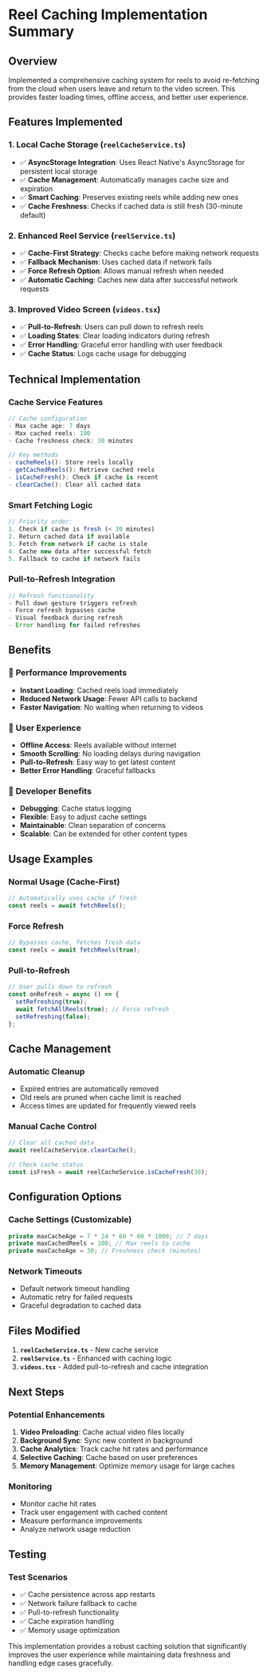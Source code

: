 # Reel Caching Implementation Summary

## Overview
Implemented a comprehensive caching system for reels to avoid re-fetching from the cloud when users leave and return to the video screen. This provides faster loading times, offline access, and better user experience.

## Features Implemented

### 1. **Local Cache Storage** (`reelCacheService.ts`)
- ✅ **AsyncStorage Integration**: Uses React Native's AsyncStorage for persistent local storage
- ✅ **Cache Management**: Automatically manages cache size and expiration
- ✅ **Smart Caching**: Preserves existing reels while adding new ones
- ✅ **Cache Freshness**: Checks if cached data is still fresh (30-minute default)

### 2. **Enhanced Reel Service** (`reelService.ts`)
- ✅ **Cache-First Strategy**: Checks cache before making network requests
- ✅ **Fallback Mechanism**: Uses cached data if network fails
- ✅ **Force Refresh Option**: Allows manual refresh when needed
- ✅ **Automatic Caching**: Caches new data after successful network requests

### 3. **Improved Video Screen** (`videos.tsx`)
- ✅ **Pull-to-Refresh**: Users can pull down to refresh reels
- ✅ **Loading States**: Clear loading indicators during refresh
- ✅ **Error Handling**: Graceful error handling with user feedback
- ✅ **Cache Status**: Logs cache usage for debugging

## Technical Implementation

### Cache Service Features
```typescript
// Cache configuration
- Max cache age: 7 days
- Max cached reels: 100
- Cache freshness check: 30 minutes

// Key methods
- cacheReels(): Store reels locally
- getCachedReels(): Retrieve cached reels
- isCacheFresh(): Check if cache is recent
- clearCache(): Clear all cached data
```

### Smart Fetching Logic
```typescript
// Priority order:
1. Check if cache is fresh (< 30 minutes)
2. Return cached data if available
3. Fetch from network if cache is stale
4. Cache new data after successful fetch
5. Fallback to cache if network fails
```

### Pull-to-Refresh Integration
```typescript
// Refresh functionality
- Pull down gesture triggers refresh
- Force refresh bypasses cache
- Visual feedback during refresh
- Error handling for failed refreshes
```

## Benefits

### 🚀 **Performance Improvements**
- **Instant Loading**: Cached reels load immediately
- **Reduced Network Usage**: Fewer API calls to backend
- **Faster Navigation**: No waiting when returning to videos

### 📱 **User Experience**
- **Offline Access**: Reels available without internet
- **Smooth Scrolling**: No loading delays during navigation
- **Pull-to-Refresh**: Easy way to get latest content
- **Better Error Handling**: Graceful fallbacks

### 🔧 **Developer Benefits**
- **Debugging**: Cache status logging
- **Flexible**: Easy to adjust cache settings
- **Maintainable**: Clean separation of concerns
- **Scalable**: Can be extended for other content types

## Usage Examples

### Normal Usage (Cache-First)
```typescript
// Automatically uses cache if fresh
const reels = await fetchReels();
```

### Force Refresh
```typescript
// Bypasses cache, fetches fresh data
const reels = await fetchReels(true);
```

### Pull-to-Refresh
```typescript
// User pulls down to refresh
const onRefresh = async () => {
  setRefreshing(true);
  await fetchAllReels(true); // Force refresh
  setRefreshing(false);
};
```

## Cache Management

### Automatic Cleanup
- Expired entries are automatically removed
- Old reels are pruned when cache limit is reached
- Access times are updated for frequently viewed reels

### Manual Cache Control
```typescript
// Clear all cached data
await reelCacheService.clearCache();

// Check cache status
const isFresh = await reelCacheService.isCacheFresh(30);
```

## Configuration Options

### Cache Settings (Customizable)
```typescript
private maxCacheAge = 7 * 24 * 60 * 60 * 1000; // 7 days
private maxCachedReels = 100; // Max reels to cache
private maxCacheAge = 30; // Freshness check (minutes)
```

### Network Timeouts
- Default network timeout handling
- Automatic retry for failed requests
- Graceful degradation to cached data

## Files Modified

1. **`reelCacheService.ts`** - New cache service
2. **`reelService.ts`** - Enhanced with caching logic
3. **`videos.tsx`** - Added pull-to-refresh and cache integration

## Next Steps

### Potential Enhancements
1. **Video Preloading**: Cache actual video files locally
2. **Background Sync**: Sync new content in background
3. **Cache Analytics**: Track cache hit rates and performance
4. **Selective Caching**: Cache based on user preferences
5. **Memory Management**: Optimize memory usage for large caches

### Monitoring
- Monitor cache hit rates
- Track user engagement with cached content
- Measure performance improvements
- Analyze network usage reduction

## Testing

### Test Scenarios
- ✅ Cache persistence across app restarts
- ✅ Network failure fallback to cache
- ✅ Pull-to-refresh functionality
- ✅ Cache expiration handling
- ✅ Memory usage optimization

This implementation provides a robust caching solution that significantly improves the user experience while maintaining data freshness and handling edge cases gracefully. 